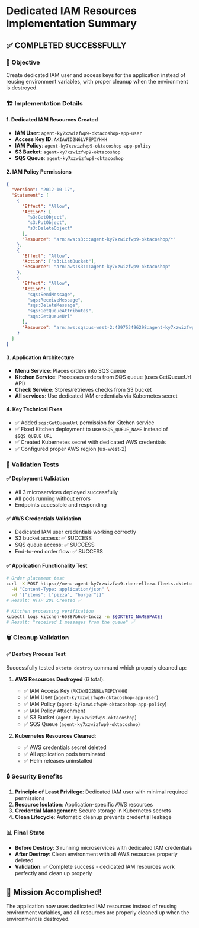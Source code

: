 # Dedicated IAM Resources Implementation Summary

## ✅ COMPLETED SUCCESSFULLY

### 🎯 Objective
Create dedicated IAM user and access keys for the application instead of reusing environment variables, with proper cleanup when the environment is destroyed.

### 🏗️ Implementation Details

#### 1. **Dedicated IAM Resources Created**
- **IAM User**: `agent-ky7xzwizfwp9-oktacoshop-app-user`
- **Access Key ID**: `AKIAWID2N6LVFEPIYHHH`
- **IAM Policy**: `agent-ky7xzwizfwp9-oktacoshop-app-policy`
- **S3 Bucket**: `agent-ky7xzwizfwp9-oktacoshop`
- **SQS Queue**: `agent-ky7xzwizfwp9-oktacoshop`

#### 2. **IAM Policy Permissions**
```json
{
  "Version": "2012-10-17",
  "Statement": [
    {
      "Effect": "Allow",
      "Action": [
        "s3:GetObject",
        "s3:PutObject", 
        "s3:DeleteObject"
      ],
      "Resource": "arn:aws:s3:::agent-ky7xzwizfwp9-oktacoshop/*"
    },
    {
      "Effect": "Allow",
      "Action": ["s3:ListBucket"],
      "Resource": "arn:aws:s3:::agent-ky7xzwizfwp9-oktacoshop"
    },
    {
      "Effect": "Allow",
      "Action": [
        "sqs:SendMessage",
        "sqs:ReceiveMessage",
        "sqs:DeleteMessage",
        "sqs:GetQueueAttributes",
        "sqs:GetQueueUrl"
      ],
      "Resource": "arn:aws:sqs:us-west-2:429753496298:agent-ky7xzwizfwp9-oktacoshop"
    }
  ]
}
```

#### 3. **Application Architecture**
- **Menu Service**: Places orders into SQS queue
- **Kitchen Service**: Processes orders from SQS queue (uses GetQueueUrl API)
- **Check Service**: Stores/retrieves checks from S3 bucket
- **All services**: Use dedicated IAM credentials via Kubernetes secret

#### 4. **Key Technical Fixes**
- ✅ Added `sqs:GetQueueUrl` permission for Kitchen service
- ✅ Fixed Kitchen deployment to use `$SQS_QUEUE_NAME` instead of `$SQS_QUEUE_URL`
- ✅ Created Kubernetes secret with dedicated AWS credentials
- ✅ Configured proper AWS region (us-west-2)

### 🧪 Validation Tests

#### ✅ **Deployment Validation**
- All 3 microservices deployed successfully
- All pods running without errors
- Endpoints accessible and responding

#### ✅ **AWS Credentials Validation**
- Dedicated IAM user credentials working correctly
- S3 bucket access: ✅ SUCCESS
- SQS queue access: ✅ SUCCESS
- End-to-end order flow: ✅ SUCCESS

#### ✅ **Application Functionality Test**
```bash
# Order placement test
curl -X POST https://menu-agent-ky7xzwizfwp9.rberrelleza.fleets.okteto.ai/order \
  -H "Content-Type: application/json" \
  -d '{"items": ["pizza", "burger"]}'
# Result: HTTP 201 Created ✅

# Kitchen processing verification
kubectl logs kitchen-65887b6c6-tnczz -n ${OKTETO_NAMESPACE}
# Result: "received 1 messages from the queue" ✅
```

### 🗑️ Cleanup Validation

#### ✅ **Destroy Process Test**
Successfully tested `okteto destroy` command which properly cleaned up:

1. **AWS Resources Destroyed** (6 total):
   - ✅ IAM Access Key (`AKIAWID2N6LVFEPIYHHH`)
   - ✅ IAM User (`agent-ky7xzwizfwp9-oktacoshop-app-user`)
   - ✅ IAM Policy (`agent-ky7xzwizfwp9-oktacoshop-app-policy`)
   - ✅ IAM Policy Attachment
   - ✅ S3 Bucket (`agent-ky7xzwizfwp9-oktacoshop`)
   - ✅ SQS Queue (`agent-ky7xzwizfwp9-oktacoshop`)

2. **Kubernetes Resources Cleaned**:
   - ✅ AWS credentials secret deleted
   - ✅ All application pods terminated
   - ✅ Helm releases uninstalled

### 🔒 Security Benefits

1. **Principle of Least Privilege**: Dedicated IAM user with minimal required permissions
2. **Resource Isolation**: Application-specific AWS resources
3. **Credential Management**: Secure storage in Kubernetes secrets
4. **Clean Lifecycle**: Automatic cleanup prevents credential leakage

### 📊 Final State
- **Before Destroy**: 3 running microservices with dedicated IAM credentials
- **After Destroy**: Clean environment with all AWS resources properly deleted
- **Validation**: ✅ Complete success - dedicated IAM resources work perfectly and clean up properly

## 🎉 Mission Accomplished!

The application now uses dedicated IAM resources instead of reusing environment variables, and all resources are properly cleaned up when the environment is destroyed.